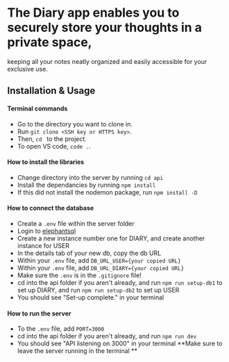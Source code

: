 # The Diary app enables you to securely store your thoughts in a private space, 
keeping all your notes neatly organized and easily accessible for your exclusive use.
## Installation & Usage
#### Terminal commands 
- Go to the directory you want to clone in.
- Run `git clone <SSH key or HTTPS key>`.
- Then, `cd ` to the project.
- To open VS code, `code .`.
#### How to install the libraries
- Change directory into the server by running `cd api`
- Install the dependancies by running `npm install`
- If this did not install the nodemon package, run `npm install -D`
#### How to connect the database
- Create a `.env` file within the server folder
- Login to [elephantsql](https://www.elephantsql.com)
- Create a new instance number one for DIARY, and create another instance for USER
- In the details tab of your new db, copy the db URL
- Within your `.env` file, add `DB_URL_USER={your copied URL}`
- Within your `.env` file, add `DB_URL_DIARY={your copied URL}`
- Make sure the `.env` is in the `.gitignore` file!
- cd into the api folder if you aren't already, and run `npm run setup-db1` to set up DIARY,
 and run `npm run setup-db2` to set up USER
- You should see "Set-up complete." in your terminal
#### How to run the server
- To the `.env` file, add `PORT=3000`
- cd into the api folder if you aren't already, and run `npm run dev`
- You should see "API listening on 3000" in your terminal
**Make sure to leave the server running in the terminal **